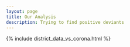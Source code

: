 ```yaml
---
layout: page
title: Our Analysis
description: Trying to find positive deviants
---
```


{% include district_data_vs_corona.html %}


